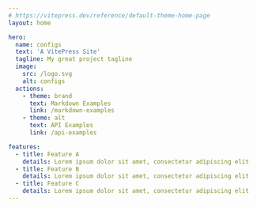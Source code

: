 ```yaml
---
# https://vitepress.dev/reference/default-theme-home-page
layout: home

hero:
  name: configs
  text: 'A VitePress Site'
  tagline: My great project tagline
  image:
    src: /logo.svg
    alt: configs
  actions:
    - theme: brand
      text: Markdown Examples
      link: /markdown-examples
    - theme: alt
      text: API Examples
      link: /api-examples

features:
  - title: Feature A
    details: Lorem ipsum dolor sit amet, consectetur adipiscing elit
  - title: Feature B
    details: Lorem ipsum dolor sit amet, consectetur adipiscing elit
  - title: Feature C
    details: Lorem ipsum dolor sit amet, consectetur adipiscing elit
---
```

